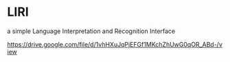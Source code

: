 # LIRI
a simple Language Interpretation and Recognition Interface


https://drive.google.com/file/d/1vhHXuJqPjEFGf1MKchZhUwG0qOR_ABd-/view
